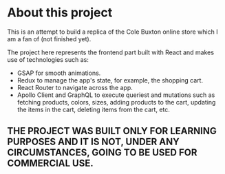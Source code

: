 # About this project

This is an attempt to build a replica of the Cole Buxton online store which I am a fan of (not finished yet).

The project here represents the frontend part built with React and makes use of technologies such as:
- GSAP for smooth animations.
- Redux to manage the app's state, for example, the shopping cart.
- React Router to navigate across the app.
- Apollo Client and GraphQL to execute queriest and mutations such as fetching products, colors, sizes, adding products to the cart, updating the items in the cart, deleting items from the cart, etc.

## THE PROJECT WAS BUILT ONLY FOR LEARNING PURPOSES AND IT IS NOT, UNDER ANY CIRCUMSTANCES, GOING TO BE USED FOR COMMERCIAL USE.
